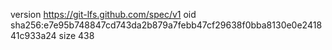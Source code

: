 version https://git-lfs.github.com/spec/v1
oid sha256:e7e95b748847cd743da2b879a7febb47cf29638f0bba8130e0e241841c933a24
size 438
